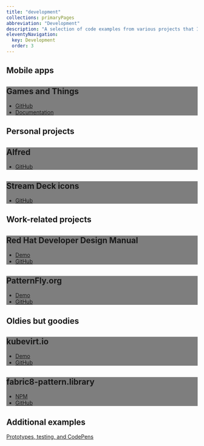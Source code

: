 ```yaml
---
title: "development"
collections: primaryPages
abbreviation: "Development"
description: "A selection of code examples from various projects that I've worked on."
eleventyNavigation:
  key: Development
  order: 3
---
```


<!-- AdamJolicoeur.com redesign -->
<!-- <div class="container-xxl py-3 mt-3">
  <div class="row px-3 align-items-center">
    <div class="col-md-6 text-center text-md-start">
      <h2 class="display-6">Showcase</h2>
      <h2>AdamJolicoeur dot com</h2>
      <p class="text-body-secondary">This site - what you are looking at today.</p>
    </div>
  </div>
  <div class="row px-3 align-items-start">
    <img src="{{ "/img/AdamJolicoeur_dot_com-minimal.png" | url }}" class="d-block mx-lg-auto img-fluid img-thumbnail" alt="A screenshot of the Figma design file" width="700" height="500" loading="lazy">
  </div>
</div> -->
<div class="container">
  <h2 class="display-6">Mobile apps</h2>
  <div class="row row-cols-1 row-cols-lg-2 align-items-stretch gy-5 pb-5">
    <div class="col">
      <div class="card card-cover h-100 overflow-hidden text-white bg-dark rounded-5 shadow-lg" style="background-image: url('../img/');">
        <div class="d-flex flex-column h-100 p-5 pb-3 text-white" style="background: rgba(0, 0, 0, .5);">
          <h2 class="my-5 display-6 lh-1 fw-bold text-center text-white text-shadow-1">Games and Things</h2>
          <ul class="d-flex list-unstyled mt-auto">
            <li class="me-auto">
              <a href="https://github.com/AdamJ/CollectSomeMore" target="top" alt="Link to app code on GitHub" class="card-link">
                <i class="fa-brands fa-github"></i>
                GitHub
              </a>
            </li>
            <li>
              <a href="/apps/GamesAndThings" alt="Documentation for the app" class="card-link">
                <i class="fa-solid fa-link"></i>
                Documentation
              </a>
            </li>
          </ul>
        </div>
      </div>
    </div>
  </div>
</div>
<div class="container">
  <h2 class="display-6">Personal projects</h2>
  <div class="row row-cols-1 row-cols-lg-2 align-items-stretch gy-5 pb-5">
<!-- Alfred workflows -->
    <div class="col">
      <div class="card card-cover h-100 overflow-hidden text-white bg-dark rounded-5 shadow-lg" style="background-image: url('../img/thumbnail_Alfredlogo.png');">
        <div class="d-flex flex-column h-100 p-5 pb-3 text-white" style="background: rgba(0, 0, 0, .5);">
          <h2 class="my-5 display-6 lh-1 fw-bold text-center text-white text-shadow-1">Alfred</h2>
          <ul class="d-flex list-unstyled mt-auto">
            <li>
              <a href="https://github.com/AdamJ/AdamJ.github.io/tree/main/src/pages/Alfred" target="top" alt="My Alfred workflows on GitHub" class="card-link">
                <i class="fa-brands fa-github"></i>
                GitHub
              </a>
            </li>
          </ul>
        </div>
      </div>
    </div>
<!-- Streamdeck configurations -->
    <div class="col">
      <div class="card card-cover h-100 overflow-hidden text-white bg-dark rounded-5 shadow-lg" style="background-image: url('../img/thumbnail_streamdeck.png');">
        <div class="d-flex flex-column h-100 p-5 pb-3 text-white" style="background: rgba(0, 0, 0, .5);">
          <h2 class="my-5 display-6 lh-1 fw-bold text-center text-white text-shadow-1">Stream Deck icons</h2>
          <ul class="d-flex list-unstyled mt-auto">
            <li>
              <a href="https://github.com/AdamJ/stream-deck-icon-packs" target="top" alt="Streamdeck icon packs on GitHub" class="card-link">
                <i class="fa-brands fa-github"></i>
                GitHub
              </a>
            </li>
          </ul>
        </div>
      </div>
    </div>
  </div>
  <h2 class="display-6">Work-related projects</h2>
  <div class="row row-cols-1 row-cols-lg-2 align-items-stretch gy-5 pb-5">
    <div class="col">
      <div class="card card-cover h-100 overflow-hidden text-white bg-dark rounded-5 shadow-lg" style="background-image: url('../img/thumbnail_RHDM.png');">
        <div class="d-flex flex-column h-100 p-5 pb-3 text-white" style="background: rgba(0, 0, 0, .5);">
          <h2 class="my-5 display-6 lh-1 fw-bold text-center text-shadow-1 text-white">Red Hat Developer Design Manual</h2>
          <ul class="d-flex list-unstyled mt-auto">
            <li class="me-auto">
              <a href="https://aj-design-manual.netlify.app" target="top" alt="Design Manual demo" class="card-link">
                <i class="fa-solid fa-laptop"></i>
                Demo
              </a>
            </li>
            <li>
              <a href="https://github.com/AdamJ/design-manual" target="top" alt="Design Manual on GitHub" class="card-link">
                <i class="fa-brands fa-github"></i>
                GitHub
              </a>
            </li>
          </ul>
        </div>
      </div>
    </div>
    <div class="col">
      <div class="card card-cover h-100 overflow-hidden text-white bg-dark rounded-5 shadow-lg" style="background-image: url('../img/thumbnail_PatternFly.png');">
        <div class="d-flex flex-column h-100 p-5 pb-3 text-white" style="background: rgba(0, 0, 0, .5);">
          <h2 class="my-5 display-6 lh-1 fw-bold text-center text-shadow-1 text-white">PatternFly.org</h2>
          <ul class="d-flex list-unstyled mt-auto">
            <li class="me-auto">
              <a href="https://pf4testbench.netlify.app" target="top" alt="Design Manual demo" class="card-link">
                <i class="fa-solid fa-laptop"></i>
                Demo
              </a>
            </li>
            <li>
              <a href="https://github.com/AdamJ/pf4website" target="top" alt="Design Manual on GitHub" class="card-link">
                <i class="fa-brands fa-github"></i>
                GitHub
              </a>
            </li>
          </ul>
        </div>
      </div>
    </div>
  </div>
  <h2 class="display-6">Oldies but goodies</h2>
  <div class="row row-cols-1 row-cols-lg-2 align-items-stretch gy-5 pb-5">
    <div class="col">
      <div class="card card-cover h-100 overflow-hidden text-white bg-dark rounded-5 shadow-lg" style="background-image: url('../img/thumbnail_kubevirtio.png');">
        <div class="d-flex flex-column h-100 p-5 pb-3 text-white" style="background: rgba(0, 0, 0, .5);">
          <h2 class="my-5 display-6 lh-1 fw-bold text-center text-white text-shadow-1">kubevirt.io</h2>
          <ul class="d-flex list-unstyled mt-auto">
            <li class="me-auto">
              <a href="https://kubevirtio-site.netlify.app" target="top" alt="KubeVirt.io demo" class="card-link">
                <i class="fa-solid fa-laptop"></i>
                Demo
              </a>
            </li>
            <li>
              <a href="https://github.com/AdamJ/design-manual" target="top" alt="KubeVirt.io on GitHub" class="card-link">
                <i class="fa-brands fa-github"></i>
                GitHub
              </a>
            </li>
          </ul>
        </div>
      </div>
    </div>
    <div class="col">
      <div class="card card-cover h-100 overflow-hidden text-white bg-dark rounded-5 shadow-lg" style="background-image: url('../img/fabric8-package.png');">
        <div class="d-flex flex-column h-100 p-5 pb-3 text-white" style="background: rgba(0, 0, 0, .5);">
          <h2 class="my-5 display-6 lh-1 fw-bold text-center text-shadow-1 text-white">fabric8-pattern.library</h2>
          <ul class="d-flex list-unstyled mt-auto">
            <li class="me-auto">
              <a href="https://www.npmjs.com/package/fabric8-pattern.library" target="_blank" alt="View library on npm" class="card-link">
                <i class="fa-brands fa-npm"></i>
                NPM
              </a>
            </li>
            <li>
              <i class="bi bi-github"></i>
              <a href="https://github.com/AdamJ/fabric8-pattern.library" target="_blank" alt="view library on GitHub" class="card-link">
                <i class="fa-brands fa-github"></i>
                GitHub
              </a>
            </li>
          </ul>
        </div>
      </div>
    </div>
  </div>
  <h2 class="display-6">Additional examples</h2>
  <div class="row row-cols-1 row-cols-lg-2 align-items-stretch gy-5 pb-5">
    <div class="col">
      <a href="/prototypes" alt="Link to prototypes and more" class="fs-6">Prototypes, testing, and CodePens</a>
    </div>
  </div>
</div>
